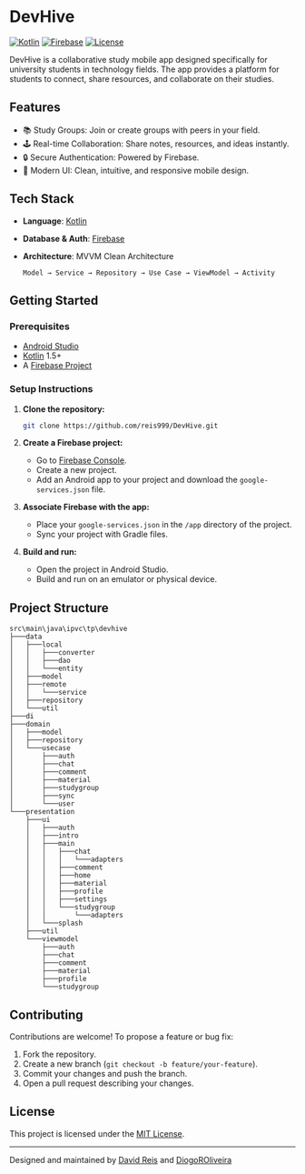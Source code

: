 # DevHive

[![Kotlin](https://img.shields.io/badge/language-Kotlin-blueviolet?logo=kotlin\&logoColor=white)](https://kotlinlang.org/)
[![Firebase](https://img.shields.io/badge/database-Firebase-ffca28?logo=firebase\&logoColor=white)](https://firebase.google.com/)
[![License](https://img.shields.io/github/license/reis999/DevHive)](LICENSE)

DevHive is a collaborative study mobile app designed specifically for university students in technology fields. The app provides a platform for students to connect, share resources, and collaborate on their studies.

## Features

* 📚 Study Groups: Join or create groups with peers in your field.
* 🕹️ Real-time Collaboration: Share notes, resources, and ideas instantly.
* 🔒 Secure Authentication: Powered by Firebase.
* 📱 Modern UI: Clean, intuitive, and responsive mobile design.

## Tech Stack

* **Language**: [Kotlin](https://kotlinlang.org/)
* **Database & Auth**: [Firebase](https://firebase.google.com/)
* **Architecture**: MVVM Clean Architecture

  ```
  Model → Service → Repository → Use Case → ViewModel → Activity
  ```

## Getting Started

### Prerequisites

* [Android Studio](https://developer.android.com/studio)
* [Kotlin](https://kotlinlang.org/) 1.5+
* A [Firebase Project](https://console.firebase.google.com/)

### Setup Instructions

1. **Clone the repository:**

   ```bash
   git clone https://github.com/reis999/DevHive.git
   ```

2. **Create a Firebase project:**

   * Go to [Firebase Console](https://console.firebase.google.com/).
   * Create a new project.
   * Add an Android app to your project and download the `google-services.json` file.

3. **Associate Firebase with the app:**

   * Place your `google-services.json` in the `/app` directory of the project.
   * Sync your project with Gradle files.

4. **Build and run:**

   * Open the project in Android Studio.
   * Build and run on an emulator or physical device.

## Project Structure

```
src\main\java\ipvc\tp\devhive
├───data
│   ├───local
│   │   ├───converter
│   │   ├───dao
│   │   └───entity
│   ├───model
│   ├───remote
│   │   └───service
│   ├───repository
│   └───util
├───di
├───domain
│   ├───model
│   ├───repository
│   └───usecase
│       ├───auth
│       ├───chat
│       ├───comment
│       ├───material
│       ├───studygroup
│       ├───sync
│       └───user
└───presentation
    ├───ui
    │   ├───auth
    │   ├───intro
    │   ├───main
    │   │   ├───chat
    │   │   │   └───adapters
    │   │   ├───comment
    │   │   ├───home
    │   │   ├───material
    │   │   ├───profile
    │   │   ├───settings
    │   │   └───studygroup
    │   │       └───adapters
    │   └───splash
    ├───util
    └───viewmodel
        ├───auth
        ├───chat
        ├───comment
        ├───material
        ├───profile
        └───studygroup
```

## Contributing

Contributions are welcome! To propose a feature or bug fix:

1. Fork the repository.
2. Create a new branch (`git checkout -b feature/your-feature`).
3. Commit your changes and push the branch.
4. Open a pull request describing your changes.

## License

This project is licensed under the [MIT License](LICENSE).

---

Designed and maintained by [David Reis](https://github.com/reis999) and [DiogoROliveira](https://github.com/DiogoROliveira)
